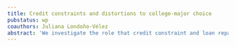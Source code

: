 ```yaml
---
title: Credit constraints and distortions to college-major choice
pubstatus: wp
coauthors: Juliana Londoño-Vélez
abstract: 'We investigate the role that credit constraint and loan repayment schedules play in the college-major decision of students in Colombia.'
---
```

